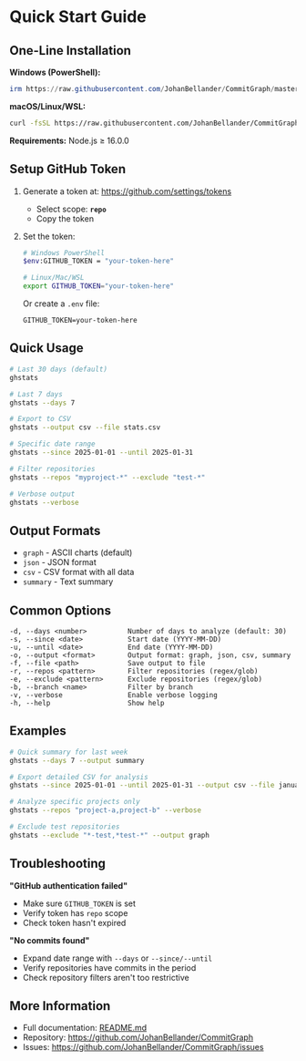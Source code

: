 # Quick Start Guide

## One-Line Installation

**Windows (PowerShell):**
```powershell
irm https://raw.githubusercontent.com/JohanBellander/CommitGraph/master/scripts/install.ps1 | iex
```

**macOS/Linux/WSL:**
```bash
curl -fsSL https://raw.githubusercontent.com/JohanBellander/CommitGraph/master/scripts/install.sh | bash
```

**Requirements:** Node.js ≥ 16.0.0

## Setup GitHub Token

1. Generate a token at: https://github.com/settings/tokens
   - Select scope: **`repo`**
   - Copy the token

2. Set the token:
   ```bash
   # Windows PowerShell
   $env:GITHUB_TOKEN = "your-token-here"
   
   # Linux/Mac/WSL
   export GITHUB_TOKEN="your-token-here"
   ```
   
   Or create a `.env` file:
   ```
   GITHUB_TOKEN=your-token-here
   ```

## Quick Usage

```bash
# Last 30 days (default)
ghstats

# Last 7 days
ghstats --days 7

# Export to CSV
ghstats --output csv --file stats.csv

# Specific date range
ghstats --since 2025-01-01 --until 2025-01-31

# Filter repositories
ghstats --repos "myproject-*" --exclude "test-*"

# Verbose output
ghstats --verbose
```

## Output Formats

- `graph` - ASCII charts (default)
- `json` - JSON format
- `csv` - CSV format with all data
- `summary` - Text summary

## Common Options

```
-d, --days <number>          Number of days to analyze (default: 30)
-s, --since <date>           Start date (YYYY-MM-DD)
-u, --until <date>           End date (YYYY-MM-DD)
-o, --output <format>        Output format: graph, json, csv, summary
-f, --file <path>            Save output to file
-r, --repos <pattern>        Filter repositories (regex/glob)
-e, --exclude <pattern>      Exclude repositories (regex/glob)
-b, --branch <name>          Filter by branch
-v, --verbose                Enable verbose logging
-h, --help                   Show help
```

## Examples

```bash
# Quick summary for last week
ghstats --days 7 --output summary

# Export detailed CSV for analysis
ghstats --since 2025-01-01 --until 2025-01-31 --output csv --file january.csv

# Analyze specific projects only
ghstats --repos "project-a,project-b" --verbose

# Exclude test repositories
ghstats --exclude "*-test,*test-*" --output graph
```

## Troubleshooting

**"GitHub authentication failed"**
- Make sure `GITHUB_TOKEN` is set
- Verify token has `repo` scope
- Check token hasn't expired

**"No commits found"**
- Expand date range with `--days` or `--since/--until`
- Verify repositories have commits in the period
- Check repository filters aren't too restrictive

## More Information

- Full documentation: [README.md](README.md)
- Repository: https://github.com/JohanBellander/CommitGraph
- Issues: https://github.com/JohanBellander/CommitGraph/issues
